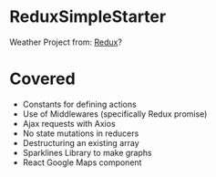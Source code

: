 # ReduxSimpleStarter

Weather Project from: [Redux](https://www.udemy.com/react-redux/)?

# Covered

* Constants for defining actions
* Use of Middlewares (specifically Redux promise)
* Ajax requests with Axios
* No state mutations in reducers
* Destructuring an existing array
* Sparklines Library to make graphs
* React Google Maps component
